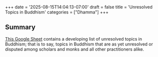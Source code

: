 +++
date = '2025-08-15T14:04:13-07:00'
draft = false
title = 'Unresolved Topics in Buddhism'
categories = ["Dhamma"]
+++

## Summary

<a href="https://docs.google.com/spreadsheets/d/1M8WxjCFoiPVCnRcC6P3DKntU78ZH9Y21SSRGVT0SDp8/edit?usp=sharing" target="_blank" rel="noopener noreferrer">This Google Sheet</a> contains a developing list of unresolved topics in Buddhism; that is to say, topics in Buddhism that are as yet unresolved or disputed among scholars and monks and all other practitioners alike.